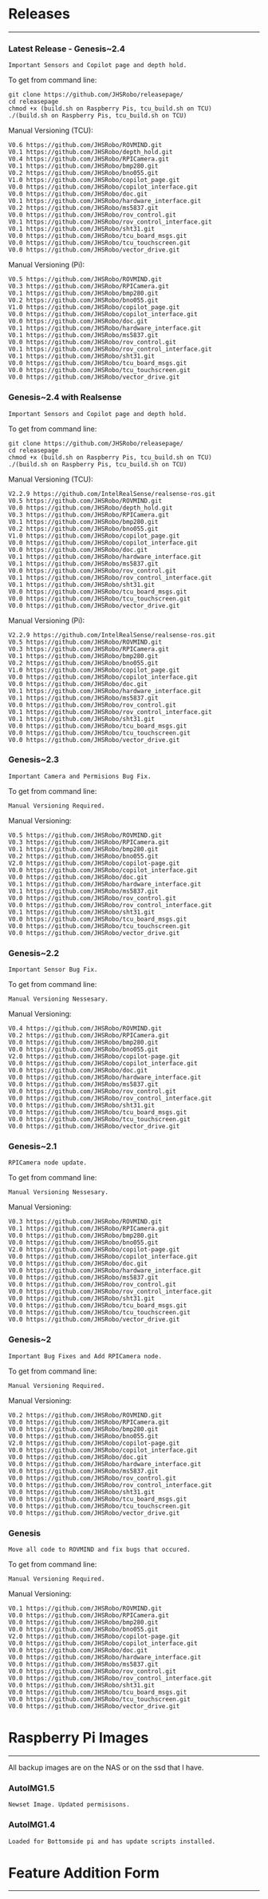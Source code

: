 # Releases

-----------------------------

### Latest Release - Genesis~2.4

    Important Sensors and Copilot page and depth hold.

To get from command line:

    git clone https://github.com/JHSRobo/releasepage/
    cd releasepage
    chmod +x (build.sh on Raspberry Pis, tcu_build.sh on TCU)
    ./(build.sh on Raspberry Pis, tcu_build.sh on TCU)
    
Manual Versioning (TCU):

    V0.6 https://github.com/JHSRobo/ROVMIND.git
    V0.1 https://github.com/JHSRobo/depth_hold.git
    V0.4 https://github.com/JHSRobo/RPICamera.git
    V0.1 https://github.com/JHSRobo/bmp280.git
    V0.2 https://github.com/JHSRobo/bno055.git
    V1.0 https://github.com/JHSRobo/copilot_page.git
    V0.0 https://github.com/JHSRobo/copilot_interface.git
    V0.0 https://github.com/JHSRobo/doc.git
    V0.1 https://github.com/JHSRobo/hardware_interface.git
    V0.2 https://github.com/JHSRobo/ms5837.git
    V0.0 https://github.com/JHSRobo/rov_control.git
    V0.1 https://github.com/JHSRobo/rov_control_interface.git
    V0.1 https://github.com/JHSRobo/sht31.git
    V0.0 https://github.com/JHSRobo/tcu_board_msgs.git
    V0.0 https://github.com/JHSRobo/tcu_touchscreen.git
    V0.0 https://github.com/JHSRobo/vector_drive.git
    
Manual Versioning (Pi):

    V0.5 https://github.com/JHSRobo/ROVMIND.git
    V0.3 https://github.com/JHSRobo/RPICamera.git
    V0.1 https://github.com/JHSRobo/bmp280.git
    V0.2 https://github.com/JHSRobo/bno055.git
    V1.0 https://github.com/JHSRobo/copilot_page.git
    V0.0 https://github.com/JHSRobo/copilot_interface.git
    V0.0 https://github.com/JHSRobo/doc.git
    V0.1 https://github.com/JHSRobo/hardware_interface.git
    V0.1 https://github.com/JHSRobo/ms5837.git
    V0.0 https://github.com/JHSRobo/rov_control.git
    V0.1 https://github.com/JHSRobo/rov_control_interface.git
    V0.1 https://github.com/JHSRobo/sht31.git
    V0.0 https://github.com/JHSRobo/tcu_board_msgs.git
    V0.0 https://github.com/JHSRobo/tcu_touchscreen.git
    V0.0 https://github.com/JHSRobo/vector_drive.git
    
### Genesis~2.4 with Realsense

    Important Sensors and Copilot page and depth hold.

To get from command line:

    git clone https://github.com/JHSRobo/releasepage/
    cd releasepage
    chmod +x (build.sh on Raspberry Pis, tcu_build.sh on TCU)
    ./(build.sh on Raspberry Pis, tcu_build.sh on TCU)
    
Manual Versioning (TCU):

    V2.2.9 https://github.com/IntelRealSense/realsense-ros.git
    V0.5 https://github.com/JHSRobo/ROVMIND.git
    V0.0 https://github.com/JHSRobo/depth_hold.git
    V0.3 https://github.com/JHSRobo/RPICamera.git
    V0.1 https://github.com/JHSRobo/bmp280.git
    V0.2 https://github.com/JHSRobo/bno055.git
    V1.0 https://github.com/JHSRobo/copilot_page.git
    V0.0 https://github.com/JHSRobo/copilot_interface.git
    V0.0 https://github.com/JHSRobo/doc.git
    V0.1 https://github.com/JHSRobo/hardware_interface.git
    V0.1 https://github.com/JHSRobo/ms5837.git
    V0.0 https://github.com/JHSRobo/rov_control.git
    V0.1 https://github.com/JHSRobo/rov_control_interface.git
    V0.1 https://github.com/JHSRobo/sht31.git
    V0.0 https://github.com/JHSRobo/tcu_board_msgs.git
    V0.0 https://github.com/JHSRobo/tcu_touchscreen.git
    V0.0 https://github.com/JHSRobo/vector_drive.git
    
Manual Versioning (Pi):

    V2.2.9 https://github.com/IntelRealSense/realsense-ros.git
    V0.5 https://github.com/JHSRobo/ROVMIND.git
    V0.3 https://github.com/JHSRobo/RPICamera.git
    V0.1 https://github.com/JHSRobo/bmp280.git
    V0.2 https://github.com/JHSRobo/bno055.git
    V1.0 https://github.com/JHSRobo/copilot_page.git
    V0.0 https://github.com/JHSRobo/copilot_interface.git
    V0.0 https://github.com/JHSRobo/doc.git
    V0.1 https://github.com/JHSRobo/hardware_interface.git
    V0.1 https://github.com/JHSRobo/ms5837.git
    V0.0 https://github.com/JHSRobo/rov_control.git
    V0.1 https://github.com/JHSRobo/rov_control_interface.git
    V0.1 https://github.com/JHSRobo/sht31.git
    V0.0 https://github.com/JHSRobo/tcu_board_msgs.git
    V0.0 https://github.com/JHSRobo/tcu_touchscreen.git
    V0.0 https://github.com/JHSRobo/vector_drive.git
    
### Genesis~2.3

    Important Camera and Permisions Bug Fix.

To get from command line:

    Manual Versioning Required.
    
Manual Versioning:

    V0.5 https://github.com/JHSRobo/ROVMIND.git
    V0.3 https://github.com/JHSRobo/RPICamera.git
    V0.1 https://github.com/JHSRobo/bmp280.git
    V0.2 https://github.com/JHSRobo/bno055.git
    V2.0 https://github.com/JHSRobo/copilot-page.git
    V0.0 https://github.com/JHSRobo/copilot_interface.git
    V0.0 https://github.com/JHSRobo/doc.git
    V0.1 https://github.com/JHSRobo/hardware_interface.git
    V0.1 https://github.com/JHSRobo/ms5837.git
    V0.0 https://github.com/JHSRobo/rov_control.git
    V0.0 https://github.com/JHSRobo/rov_control_interface.git
    V0.1 https://github.com/JHSRobo/sht31.git
    V0.0 https://github.com/JHSRobo/tcu_board_msgs.git
    V0.0 https://github.com/JHSRobo/tcu_touchscreen.git
    V0.0 https://github.com/JHSRobo/vector_drive.git

### Genesis~2.2

    Important Sensor Bug Fix.

To get from command line:

    Manual Versioning Nessesary.
    
Manual Versioning:

    V0.4 https://github.com/JHSRobo/ROVMIND.git
    V0.2 https://github.com/JHSRobo/RPICamera.git
    V0.0 https://github.com/JHSRobo/bmp280.git
    V0.0 https://github.com/JHSRobo/bno055.git
    V2.0 https://github.com/JHSRobo/copilot-page.git
    V0.0 https://github.com/JHSRobo/copilot_interface.git
    V0.0 https://github.com/JHSRobo/doc.git
    V0.0 https://github.com/JHSRobo/hardware_interface.git
    V0.0 https://github.com/JHSRobo/ms5837.git
    V0.0 https://github.com/JHSRobo/rov_control.git
    V0.0 https://github.com/JHSRobo/rov_control_interface.git
    V0.0 https://github.com/JHSRobo/sht31.git
    V0.0 https://github.com/JHSRobo/tcu_board_msgs.git
    V0.0 https://github.com/JHSRobo/tcu_touchscreen.git
    V0.0 https://github.com/JHSRobo/vector_drive.git

### Genesis~2.1

    RPICamera node update.

To get from command line:

    Manual Versioning Nessesary.
    
Manual Versioning:

    V0.3 https://github.com/JHSRobo/ROVMIND.git
    V0.1 https://github.com/JHSRobo/RPICamera.git
    V0.0 https://github.com/JHSRobo/bmp280.git
    V0.0 https://github.com/JHSRobo/bno055.git
    V2.0 https://github.com/JHSRobo/copilot-page.git
    V0.0 https://github.com/JHSRobo/copilot_interface.git
    V0.0 https://github.com/JHSRobo/doc.git
    V0.0 https://github.com/JHSRobo/hardware_interface.git
    V0.0 https://github.com/JHSRobo/ms5837.git
    V0.0 https://github.com/JHSRobo/rov_control.git
    V0.0 https://github.com/JHSRobo/rov_control_interface.git
    V0.0 https://github.com/JHSRobo/sht31.git
    V0.0 https://github.com/JHSRobo/tcu_board_msgs.git
    V0.0 https://github.com/JHSRobo/tcu_touchscreen.git
    V0.0 https://github.com/JHSRobo/vector_drive.git

### Genesis~2

    Important Bug Fixes and Add RPICamera node.

To get from command line:

    Manual Versioning Required.
    
Manual Versioning:

    V0.2 https://github.com/JHSRobo/ROVMIND.git
    V0.0 https://github.com/JHSRobo/RPICamera.git
    V0.0 https://github.com/JHSRobo/bmp280.git
    V0.0 https://github.com/JHSRobo/bno055.git
    V2.0 https://github.com/JHSRobo/copilot-page.git
    V0.0 https://github.com/JHSRobo/copilot_interface.git
    V0.0 https://github.com/JHSRobo/doc.git
    V0.0 https://github.com/JHSRobo/hardware_interface.git
    V0.0 https://github.com/JHSRobo/ms5837.git
    V0.0 https://github.com/JHSRobo/rov_control.git
    V0.0 https://github.com/JHSRobo/rov_control_interface.git
    V0.0 https://github.com/JHSRobo/sht31.git
    V0.0 https://github.com/JHSRobo/tcu_board_msgs.git
    V0.0 https://github.com/JHSRobo/tcu_touchscreen.git
    V0.0 https://github.com/JHSRobo/vector_drive.git
    
### Genesis

    Move all code to ROVMIND and fix bugs that occured.

To get from command line:

    Manual Versioning Required.
    
Manual Versioning:

    V0.1 https://github.com/JHSRobo/ROVMIND.git
    V0.0 https://github.com/JHSRobo/RPICamera.git
    V0.0 https://github.com/JHSRobo/bmp280.git
    V0.0 https://github.com/JHSRobo/bno055.git
    V2.0 https://github.com/JHSRobo/copilot-page.git
    V0.0 https://github.com/JHSRobo/copilot_interface.git
    V0.0 https://github.com/JHSRobo/doc.git
    V0.0 https://github.com/JHSRobo/hardware_interface.git
    V0.0 https://github.com/JHSRobo/ms5837.git
    V0.0 https://github.com/JHSRobo/rov_control.git
    V0.0 https://github.com/JHSRobo/rov_control_interface.git
    V0.0 https://github.com/JHSRobo/sht31.git
    V0.0 https://github.com/JHSRobo/tcu_board_msgs.git
    V0.0 https://github.com/JHSRobo/tcu_touchscreen.git
    V0.0 https://github.com/JHSRobo/vector_drive.git

# Raspberry Pi Images

--------------------------------

All backup images are on the NAS or on the ssd that I have.

### AutoIMG1.5

    Newset Image. Updated permisisons.
    
### AutoIMG1.4

    Loaded for Bottomside pi and has update scripts installed.

# Feature Addition Form

--------------------------------
